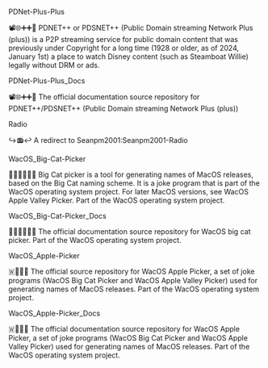 
PDNet-Plus-Plus

📽️🌐️➕️➕️💾️ PDNET++ or PDSNET++ (Public Domain streaming Network Plus (plus)) is a P2P streaming service for public domain content that was previously under Copyright for a long time (1928 or older, as of 2024, January 1st) a place to watch Disney content (such as Steamboat Willie) legally without DRM or ads.

PDNet-Plus-Plus_Docs

📽️🌐️➕️➕️📖️ The official documentation source repository for PDNET++/PDSNET++ (Public Domain streaming Network Plus (plus)) 

Radio

↪️📻️↩️ A redirect to Seanpm2001:Seanpm2001-Radio

WacOS_Big-Cat-Picker

🍎️🐱️🦁️🐯️🍏️💾️ Big Cat picker is a tool for generating names of MacOS releases, based on the Big Cat naming scheme. It is a joke program that is part of the WacOS operating system project. For later MacOS versions, see WacOS Apple Valley Picker. Part of the WacOS operating system project.

WacOS_Big-Cat-Picker_Docs

🍎️🐱️🦁️🐯️🍏️📖️ The official documentation source repository for WacOS big cat picker. Part of the WacOS operating system project.

WacOS_Apple-Picker

🇼🍎️🍏️💾️ The official source repository for WacOS Apple Picker, a set of joke programs (WacOS Big Cat Picker and WacOS Apple Valley Picker) used for generating names of MacOS releases. Part of the WacOS operating system project.

WacOS_Apple-Picker_Docs

🇼🍎️🍏️📖️ The official documentation source repository for WacOS Apple Picker, a set of joke programs (WacOS Big Cat Picker and WacOS Apple Valley Picker) used for generating names of MacOS releases. Part of the WacOS operating system project.

